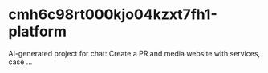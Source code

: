 # cmh6c98rt000kjo04kzxt7fh1-platform
AI-generated project for chat: Create a PR and media website with services, case ...
